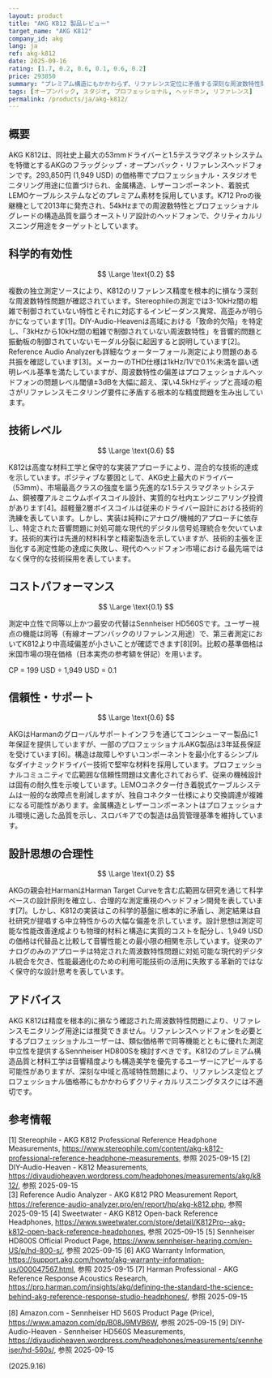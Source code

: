 ```yaml
---
layout: product
title: "AKG K812 製品レビュー"
target_name: "AKG K812"
company_id: akg
lang: ja
ref: akg-k812
date: 2025-09-16
rating: [1.7, 0.2, 0.6, 0.1, 0.6, 0.2]
price: 293850
summary: "プレミアム構造にもかかわらず、リファレンス定位に矛盾する深刻な周波数特性問題を抱えるプロフェショナル・リファレンスヘッドフォン"
tags: [オープンバック, スタジオ, プロフェッショナル, ヘッドホン, リファレンス]
permalink: /products/ja/akg-k812/
---
```

## 概要

AKG K812は、同社史上最大の53mmドライバーと1.5テスラマグネットシステムを特徴とするAKGのフラッグシップ・オープンバック・リファレンスヘッドフォンです。293,850円 (1,949 USD) の価格帯でプロフェッショナル・スタジオモニタリング用途に位置づけられ、金属構造、レザーコンポーネント、着脱式LEMOケーブルシステムなどのプレミアム素材を採用しています。K712 Proの後継機として2013年に発売され、54kHzまでの周波数特性とプロフェッショナルグレードの構造品質を謳うオーストリア設計のヘッドフォンで、クリティカルリスニング用途をターゲットとしています。

## 科学的有効性

$$ \Large \text{0.2} $$

複数の独立測定ソースにより、K812のリファレンス精度を根本的に損なう深刻な周波数特性問題が確認されています。Stereophileの測定では3-10kHz間の粗雑で制御されていない特性とそれに対応するインピーダンス異常、高歪みが明らかになっています[1]。DIY-Audio-Heavenは高域における「致命的欠陥」を特定し、「3kHzから10kHz間の粗雑で制御されていない周波数特性」を音響的問題と振動板の制御されていないモーダル分裂に起因すると説明しています[2]。Reference Audio Analyzerも詳細なウォーターフォール測定により問題のある共振を確認しています[3]。メーカーのTHD仕様は1kHz/1Vで0.1%未満を謳い透明レベル基準を満たしていますが、周波数特性の偏差はプロフェッショナルヘッドフォンの問題レベル閾値±3dBを大幅に超え、深い4.5kHzディップと高域の粗さがリファレンスモニタリング要件に矛盾する根本的な精度問題を生み出しています。

## 技術レベル

$$ \Large \text{0.6} $$

K812は高度な材料工学と保守的な実装アプローチにより、混合的な技術的達成を示しています。ポジティブな要因として、AKG史上最大のドライバー（53mm）、市場最高クラスの強度を謳う先進的な1.5テスラマグネットシステム、銅被覆アルミニウムボイスコイル設計、実質的な社内エンジニアリング投資があります[4]。超軽量2層ボイスコイルは従来のドライバー設計における技術的洗練を表しています。しかし、実装は純粋にアナログ/機械的アプローチに依存し、特定された音響問題に対処可能な現代的デジタル信号処理統合を欠いています。技術的実行は先進的材料科学と精密製造を示していますが、技術的主張を正当化する測定性能の達成に失敗し、現代のヘッドフォン市場における最先端ではなく保守的な技術採用を表しています。

## コストパフォーマンス

$$ \Large \text{0.1} $$

測定中立性で同等以上かつ最安の代替はSennheiser HD560Sです。ユーザー視点の機能は同等（有線オープンバックのリファレンス用途）で、第三者測定においてK812より中高域偏差が小さいことが確認できます[8][9]。比較の基準価格は米国市場の現在価格（日本実売の参考額を併記）を用います。

CP = 199 USD ÷ 1,949 USD = 0.1

## 信頼性・サポート

$$ \Large \text{0.6} $$

AKGはHarmanのグローバルサポートインフラを通じてコンシューマー製品に1年保証を提供していますが、一部のプロフェッショナルAKG製品は3年延長保証を受けています[6]。構造は故障しやすいコンポーネントを最小化するシンプルなダイナミックドライバー技術で堅牢な材料を採用しています。プロフェッショナルコミュニティで広範囲な信頼性問題は文書化されておらず、従来の機械設計は固有の耐久性を示唆しています。LEMOコネクター付き着脱式ケーブルシステムは一般的な故障点を削減しますが、独自コネクター仕様により交換調達が複雑になる可能性があります。金属構造とレザーコンポーネントはプロフェッショナル環境に適した品質を示し、スロバキアでの製造は品質管理基準を維持しています。

## 設計思想の合理性

$$ \Large \text{0.2} $$

AKGの親会社HarmanはHarman Target Curveを含む広範囲な研究を通じて科学ベースの設計原則を確立し、合理的な測定重視のヘッドフォン開発を表しています[7]。しかし、K812の実装はこの科学的基盤に根本的に矛盾し、測定結果は自社研究が提唱する中立特性からの大幅な偏差を示しています。設計思想は測定可能な性能改善達成よりも物理的材料と構造に実質的コストを配分し、1,949 USDの価格は代替品と比較して音響性能との最小限の相関を示しています。従来のアナログのみのアプローチは特定された周波数特性問題に対処可能な現代的デジタル統合を欠き、性能最適化のための利用可能技術の活用に失敗する革新的ではなく保守的な設計思考を表しています。

## アドバイス

AKG K812は精度を根本的に損なう確認された周波数特性問題により、リファレンスモニタリング用途には推奨できません。リファレンスヘッドフォンを必要とするプロフェッショナルユーザーは、類似価格帯で同等機能とともに優れた測定中立性を提供するSennheiser HD800Sを検討すべきです。K812のプレミアム構造品質と材料工学は音響精度よりも構造美学を優先するユーザーにアピールする可能性がありますが、深刻な中域と高域特性問題により、リファレンス定位とプロフェッショナル価格帯にもかかわらずクリティカルリスニングタスクには不適切です。

## 参考情報

[1] Stereophile - AKG K812 Professional Reference Headphone Measurements, https://www.stereophile.com/content/akg-k812-professional-reference-headphone-measurements, 参照 2025-09-15
[2] DIY-Audio-Heaven - K812 Measurements, https://diyaudioheaven.wordpress.com/headphones/measurements/akg/k812/, 参照 2025-09-15  
[3] Reference Audio Analyzer - AKG K812 PRO Measurement Report, https://reference-audio-analyzer.pro/en/report/hp/akg-k812.php, 参照 2025-09-15
[4] Sweetwater - AKG K812 Open-back Reference Headphones, https://www.sweetwater.com/store/detail/K812Pro--akg-k812-open-back-reference-headphones, 参照 2025-09-15
[5] Sennheiser HD800S Official Product Page, https://www.sennheiser-hearing.com/en-US/p/hd-800-s/, 参照 2025-09-15
[6] AKG Warranty Information, https://support.akg.com/howto/akg-warranty-information-us/000047567.html, 参照 2025-09-15
[7] Harman Professional - AKG Reference Response Acoustics Research, https://pro.harman.com/insights/akg/defining-the-standard-the-science-behind-akg-reference-response-studio-headphones/, 参照 2025-09-15

[8] Amazon.com - Sennheiser HD 560S Product Page (Price), https://www.amazon.com/dp/B08J9MVB6W, 参照 2025-09-15
[9] DIY-Audio-Heaven - Sennheiser HD560S Measurements, https://diyaudioheaven.wordpress.com/headphones/measurements/sennheiser/hd-560s/, 参照 2025-09-15

(2025.9.16)